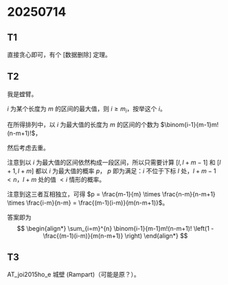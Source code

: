 # 20250714

## T1

直接贪心即可，有个 [数据删除] 定理。

## T2

我是螳臂。

 $i$ 为某个长度为 $m$ 的区间的最大值，则 $i \geq m_i$，按举这个 $i$。

在所得排列中，以 $i$ 为最大值的长度为 $m$ 的区间的个数为 $\binom{i-1}{m-1}m!(n-m+1)!$，

然后考虑去重。

注意到以 $i$ 为最大值的区间依然构成一段区间，所以只需要计算 $[l, l+m-1]$ 和 $[l+1, l+m]$ 都以 $i$ 为最大值的概率 $p$， $p$ 即为满足：$i$ 不位于下标 $l$ 处，$l+m-1 < n$，$l+m$ 处的值 $<i$ 情形的概率。

注意到这三者互相独立，可得 $p = \frac{m-1}{m} \times \frac{n-m}{n-m+1} \times \frac{i-m}{n-m} = \frac{(m-1)(i-m)}{m(n-m+1)}$。

答案即为
$$
\begin{align*}
\sum_{i=m}^{n} \binom{i-1}{m-1}m!(n-m+1)! \left(1 - \frac{(m-1)(i-m)}{m(n-m+1)} \right)
\end{align*}
$$

## T3

AT_joi2015ho_e 城壁 (Rampart)（可能是原？）。
